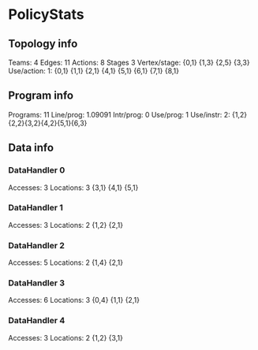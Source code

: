 # PolicyStats
## Topology info
Teams:		4
Edges:		11
Actions:	8
Stages		3
Vertex/stage:	{0,1} {1,3} {2,5} {3,3} 
Use/action:	1: {0,1} {1,1} {2,1} {4,1} {5,1} {6,1} {7,1} {8,1} 

## Program info
Programs:	11
Line/prog:	1.09091
Intr/prog:	0
Use/prog:	1
Use/instr:	2: {1,2}{2,2}{3,2}{4,2}{5,1}{6,3}

## Data info

### DataHandler 0
Accesses:	3
Locations:	3
{3,1} {4,1} {5,1} 

### DataHandler 1
Accesses:	3
Locations:	2
{1,2} {2,1} 

### DataHandler 2
Accesses:	5
Locations:	2
{1,4} {2,1} 

### DataHandler 3
Accesses:	6
Locations:	3
{0,4} {1,1} {2,1} 

### DataHandler 4
Accesses:	3
Locations:	2
{1,2} {3,1} 